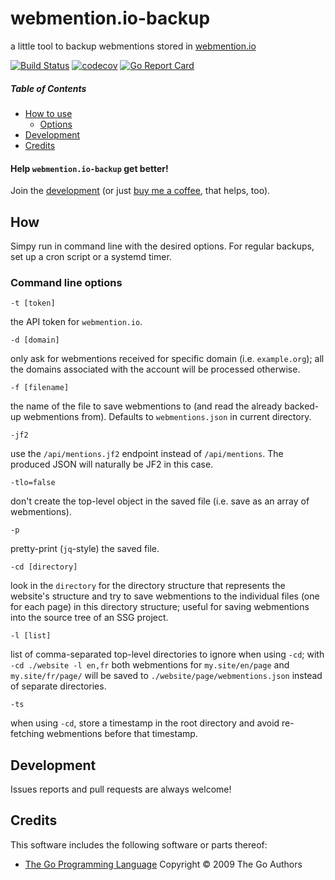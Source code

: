 # webmention.io-backup
a little tool to backup webmentions stored in [webmention.io](https://webmention.io/)

[![Build Status](https://github.com/nekr0z/webmention.io-backup/actions/workflows/pre-release.yml/badge.svg)](https://github.com/nekr0z/webmention.io-backup/releases/tag/latest) [![codecov](https://codecov.io/gh/nekr0z/webmention.io-backup/branch/master/graph/badge.svg)](https://codecov.io/gh/nekr0z/webmention.io-backup) [![Go Report Card](https://goreportcard.com/badge/evgenykuznetsov.org/go/webmention.io-backup)](https://goreportcard.com/report/evgenykuznetsov.org/go/webmention.io-backup)

##### Table of Contents
* [How to use](#how)
  * [Options](#command-line-options)
* [Development](#development)
* [Credits](#credits)

#### Help `webmention.io-backup` get better!
Join the [development](#development) (or just [buy me a coffee](https://www.buymeacoffee.com/nekr0z), that helps, too).

## How
Simpy run in command line with the desired options. For regular backups, set up a cron script or a systemd timer.

### Command line options
```
-t [token]
```
the API token for `webmention.io`.

```
-d [domain]
```
only ask for webmentions received for specific domain (i.e. `example.org`); all the domains associated with the account will be processed otherwise.

```
-f [filename]
```
the name of the file to save webmentions to (and read the already backed-up webmentions from). Defaults to `webmentions.json` in current directory.

```
-jf2
```
use the `/api/mentions.jf2` endpoint instead of `/api/mentions`. The produced JSON will naturally be JF2 in this case.

```
-tlo=false
```
don't create the top-level object in the saved file (i.e. save as an array of webmentions).

```
-p
```
pretty-print (`jq`-style) the saved file.

```
-cd [directory]
```
look in the `directory` for the directory structure that represents the website's structure and try to save webmentions to the individual files (one for each page) in this directory structure; useful for saving webmentions into the source tree of an SSG project.

```
-l [list]
```
list of comma-separated top-level directories to ignore when using `-cd`; with `-cd ./website -l en,fr` both webmentions for `my.site/en/page` and `my.site/fr/page/` will be saved to `./website/page/webmentions.json` instead of separate directories.

```
-ts
```
when using `-cd`, store a timestamp in the root directory and avoid re-fetching webmentions before that timestamp.

## Development
Issues reports and pull requests are always welcome!

## Credits
This software includes the following software or parts thereof:
* [The Go Programming Language](https://golang.org) Copyright © 2009 The Go Authors
